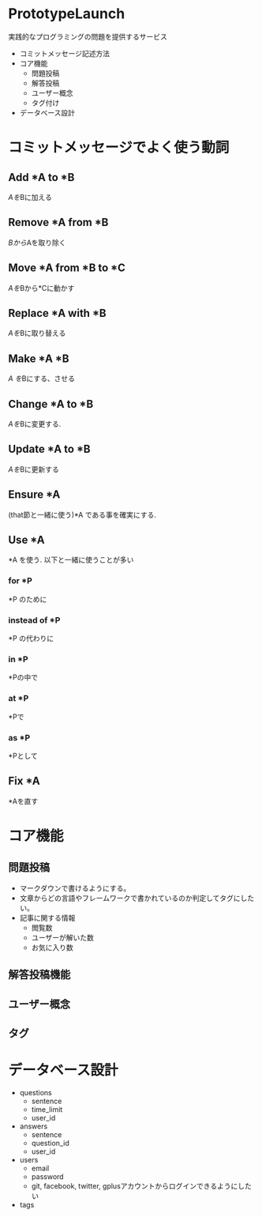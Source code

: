 # PrototypeLaunch
実践的なプログラミングの問題を提供するサービス

- コミットメッセージ記述方法
- コア機能
  - 問題投稿
  - 解答投稿
  - ユーザー概念
  - タグ付け
- データベース設計

# コミットメッセージでよく使う動詞

## Add *A to *B
*Aを*Bに加える

## Remove *A from *B
*Bから*Aを取り除く

## Move *A from *B to *C
*Aを*Bから*Cに動かす

## Replace *A with *B
*Aを*Bに取り替える

## Make *A *B
*A を*Bにする、させる

## Change *A to *B
*Aを*Bに変更する.

## Update *A to *B
*Aを*Bに更新する

## Ensure *A
(that節と一緒に使う)*A である事を確実にする.

## Use *A
*A を使う.
以下と一緒に使うことが多い
### for *P
*P のために
### instead of *P
*P の代わりに
### in *P
*Pの中で
### at *P
*Pで
### as *P
*Pとして

## Fix *A
*Aを直す


# コア機能

## 問題投稿

- マークダウンで書けるようにする。
- 文章からどの言語やフレームワークで書かれているのか判定してタグにしたい。
- 記事に関する情報
  - 閲覧数
  - ユーザーが解いた数
  - お気に入り数

## 解答投稿機能

## ユーザー概念

## タグ


# データベース設計

- questions
  - sentence
  - time_limit
  - user_id
- answers
  - sentence
  - question_id
  - user_id
- users
  - email
  - password
  - git, facebook, twitter, gplusアカウントからログインできるようにしたい
- tags

